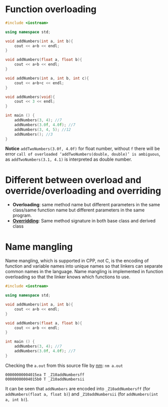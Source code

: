 # Function overloading

```cpp
#include <iostream>

using namespace std;

void addNumbers(int a, int b){
    cout << a+b << endl;
}

void addNumbers(float a, float b){
    cout << a+b << endl;
}

void addNumbers(int a, int b, int c){
	cout << a+b+c << endl;
}

void addNumbers(void){
	cout << 3 << endl;
}

int main () {
    addNumbers(3, 4); //7
    addNumbers(3.0f, 4.0f); //7
	addNumbers(3, 4, 5); //12
	addNumbers(); //3
}
```

**Notice**  ``addTwoNumbers(3.0f, 4.0f)`` for float number, without ``f`` there will be error ``call of overloaded ‘addTwoNumbers(double, double)’ is ambiguous``, as ``addTwoNumbers(3.1, 4.1)`` is interpreted as double number.
# Different between overload and override/overloading and overriding
* **Overloading**: same method name but different parameters in the same class/same function name but different parameters in the same program.
* **[Overridding](https://github.com/TranPhucVinh/Cplusplus/blob/master/Object-oriented%20programming/Inheritance/Virtual%20function.md#override-keyword)**: Same method signature in both base class and derived class
# Name mangling
Name mangling, which is supported in CPP, not C, is the encoding of function and variable names into unique names so that linkers can separate common names in the language. Name mangling is implemented in function overloading so that the linker knows which functions to use.

```cpp
#include <iostream>

using namespace std;

void addNumbers(int a, int b){
    cout << a+b << endl;
}

void addNumbers(float a, float b){
    cout << a+b << endl;
}

int main () {
    addNumbers(3, 4); //7
    addNumbers(3.0f, 4.0f); //7
}
```

Checking the ``a.out`` from this source file by [nm](https://github.com/TranPhucVinh/C/blob/master/Environment/README.md#nm): ``nm a.out``

```
00000000004015ea T _Z10addNumbersff
00000000004015b0 T _Z10addNumbersii
```

It can be seen that ``addNumbers`` are encoded into ``_Z10addNumbersff`` (for ``addNumbers(float a, float b)``) and ``_Z10addNumbersii`` (for ``addNumbers(int a, int b)``).

